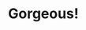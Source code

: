 ---
title: Gorgeous!
Description: >
    Our tragedy today is a general and universal physical fear so long sustained by now that we can even bear it.
hidemeta: true
---